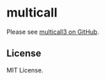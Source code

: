 multicall
=========

Please see [multicall3 on GitHub](https://github.com/mds1/multicall).


License
-------

MIT License.
